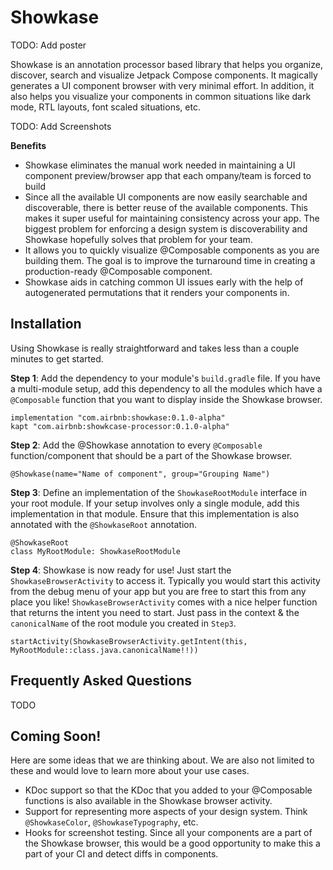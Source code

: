 # Showkase

TODO: Add poster

Showkase is an annotation processor based library that helps you organize, discover, search and 
visualize Jetpack Compose components. It magically generates a UI component browser with very 
minimal effort. In addition, it also helps you visualize your components in common situations 
like dark mode, RTL layouts, font scaled situations, etc.  

TODO: Add Screenshots

**Benefits**
- Showkase eliminates the manual work needed in maintaining a UI component preview/browser app that 
each ompany/team is forced to build
- Since all the available UI components are now easily searchable and discoverable, there is better 
reuse of the available components. This makes it super useful for maintaining consistency across your app.
The biggest problem for enforcing a design system is discoverability and Showkase hopefully 
solves that problem for your team.
- It allows you to quickly visualize @Composable components as you are building them. The goal is
 to improve the turnaround time in creating a production-ready @Composable component. 
- Showkase aids in catching common UI issues early with the help of autogenerated permutations that
 it renders your components in.


## Installation

Using Showkase is really straightforward and takes less than a couple minutes to get started.

**Step 1**: Add the dependency to your module's `build.gradle` file. If you have a multi-module 
setup, add this dependency to all the modules which have a `@Composable` function that you want to 
display inside the Showkase browser.

```
implementation "com.airbnb:showkase:0.1.0-alpha"
kapt "com.airbnb:showkcase-processor:0.1.0-alpha"
```

**Step 2**: Add the @Showkase annotation to every `@Composable` function/component that should 
be a part of the Showkase browser. 

```
@Showkase(name="Name of component", group="Grouping Name")
```

**Step 3**: Define an implementation of the `ShowkaseRootModule` interface in your root module. If 
your setup involves only a single module, add this implementation in that module. Ensure that this 
implementation is also annotated with the `@ShowkaseRoot` annotation.

```
@ShowkaseRoot
class MyRootModule: ShowkaseRootModule
```

**Step 4**: Showkase is now ready for use! Just start the `ShowkaseBrowserActivity` to access it. 
Typically you would start this activity from the debug menu of your app but you are free to start 
this from any place you like! `ShowkaseBrowserActivity` comes with a nice helper function that 
returns the intent you need to start. Just pass in the context & the `canonicalName` of the root 
module you created in `Step3`.
 

```
startActivity(ShowkaseBrowserActivity.getIntent(this, MyRootModule::class.java.canonicalName!!))
```

## Frequently Asked Questions

TODO

## Coming Soon!

Here are some ideas that we are thinking about. We are also not limited to these and would love 
to learn more about your use cases.

- KDoc support so that the KDoc that you added to your @Composable functions is also available in
 the Showkase browser activity.
- Support for representing more aspects of your design system. Think `@ShowkaseColor`, 
`@ShowkaseTypography`, etc.
- Hooks for screenshot testing. Since all your components are a part of the Showkase browser, 
this would be a good opportunity to make this a part of your CI and detect diffs in components. 
